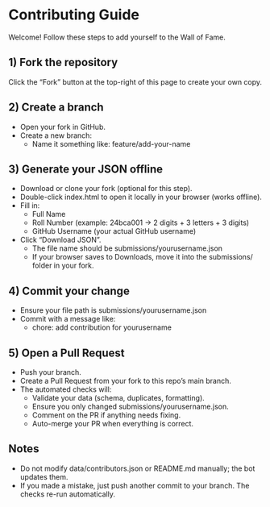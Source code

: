 # Contributing Guide

Welcome! Follow these steps to add yourself to the Wall of Fame.

## 1) Fork the repository
Click the “Fork” button at the top-right of this page to create your own copy.

## 2) Create a branch
- Open your fork in GitHub.
- Create a new branch:
  - Name it something like: feature/add-your-name

## 3) Generate your JSON offline
- Download or clone your fork (optional for this step).
- Double-click index.html to open it locally in your browser (works offline).
- Fill in:
  - Full Name
  - Roll Number (example: 24bca001 -> 2 digits + 3 letters + 3 digits)
  - GitHub Username (your actual GitHub username)
- Click “Download JSON”.
  - The file name should be submissions/yourusername.json
  - If your browser saves to Downloads, move it into the submissions/ folder in your fork.

## 4) Commit your change
- Ensure your file path is submissions/yourusername.json
- Commit with a message like:
  - chore: add contribution for yourusername

## 5) Open a Pull Request
- Push your branch.
- Create a Pull Request from your fork to this repo’s main branch.
- The automated checks will:
  - Validate your data (schema, duplicates, formatting).
  - Ensure you only changed submissions/yourusername.json.
  - Comment on the PR if anything needs fixing.
  - Auto-merge your PR when everything is correct.

## Notes
- Do not modify data/contributors.json or README.md manually; the bot updates them.
- If you made a mistake, just push another commit to your branch. The checks re-run automatically.